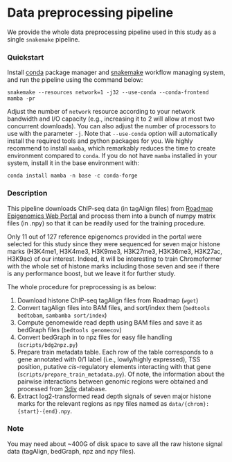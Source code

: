 # Data preprocessing pipeline

We provide the whole data preprocessing pipeline used in this study as a single `snakemake` pipeline.

### Quickstart

Install [conda](https://docs.conda.io/en/latest/) package manager and [snakemake](https://snakemake.readthedocs.io/en/stable/) workflow managing system, and run the pipeline using the command below:

```
snakemake --resources network=1 -j32 --use-conda --conda-frontend mamba -pr
```

Adjust the number of `network` resource according to your network bandwidth and I/O capacity (e.g., increasing it to 2 will allow at most two concurrent downloads). You can also adjust the number of processors to use with the parameter `-j`. Note that `--use-conda` option will automatically install the required tools and python packages for you. We highly recommend to install `mamba`, which remarkably reduces the time to create environment compared to `conda`. If you do not have `mamba` installed in your system, install it in the base environment with:

```
conda install mamba -n base -c conda-forge
```

### Description

This pipeline downloads ChIP-seq data (in tagAlign files) from [Roadmap Epigenomics Web Portal](https://egg2.wustl.edu/roadmap/web_portal/) and process them into a bunch of numpy matrix files (in .npy) so that it can be readily used for the training procedure.

Only 11 out of 127 reference epigenomcs provided in the portal were selected for this study since they were sequenced for seven major histone marks (H3K4me1, H3K4me3, H3K9me3, H3K27me3, H3K36me3, H3K27ac, H3K9ac) of our interest. Indeed, it will be interesting to train Chromoformer with the whole set of histone marks including those seven and see if there is any performance boost, but we leave it for further study.

The whole procedure for preprocessing is as below:

1. Download histone ChIP-seq tagAlign files from Roadmap (`wget`)
2. Convert tagAlign files into BAM files, and sort/index them (`bedtools bedtobam`, `sambamba sort/index`)
3. Compute genomewide read depth using BAM files and save it as bedGraph files (`bedtools genomecov`)
4. Convert bedGraph in to npz files for easy file handling (`scripts/bdg2npz.py`)
5. Prepare train metadata table. Each row of the table corresponds to a gene annotated with 0/1 label (i.e., lowly/highly expressed), TSS position, putative *cis*-regulatory elements interacting with that gene (`scripts/prepare_train_metadata.py`). Of note, the information about the pairwise interactions between genomic regions were obtained and processed from [3div](http://3div.kr/) database.
6. Extract log2-transformed read depth signals of seven major histone marks for the relevant regions as npy files named as `data/{chrom}:{start}-{end}.npy`.

### Note
You may need about ~400G of disk space to save all the raw histone signal data (tagAlign, bedGraph, npz and npy files).

